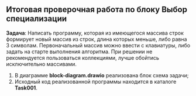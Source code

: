 ## Итоговая проверочная работа по блоку **Выбор специализации** ##

**Задача**: Написать программу, которая из имеющегося массива строк формирует новый массив из строк, длина которых меньше, либо равна 3 символам. Первоначальный массив можно ввести с клавиатуры, либо задать на старте выполнения алгоритма. При решении не рекомендуется пользоваться коллекциями, лучше обойтись исключительно массивами.

1. В диаграмме **block-diagram.drawio** реализована блок схема задачи;
2. Исходный код реализованной программы находится в каталоге **Task001**.
